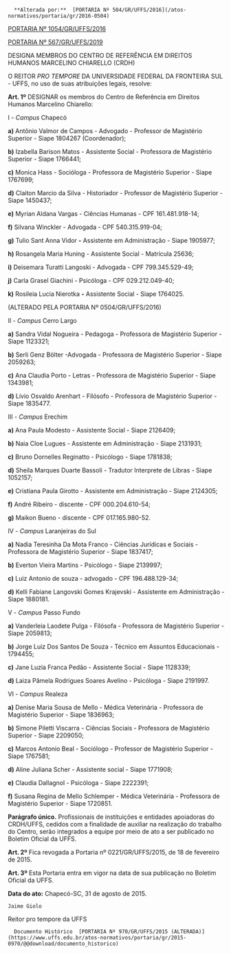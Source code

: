       **Alterada por:**  [PORTARIA Nº 504/GR/UFFS/2016](/atos-normativos/portaria/gr/2016-0504) 

  [PORTARIA Nº 1054/GR/UFFS/2016](/atos-normativos/portaria/gr/2016-1054) 

  [PORTARIA Nº 567/GR/UFFS/2019](/atos-normativos/portaria/gr/2019-0567) 

   DESIGNA MEMBROS DO CENTRO DE REFERÊNCIA EM DIREITOS HUMANOS MARCELINO CHIARELLO (CRDH)  

O REITOR *PRO TEMPORE* DA UNIVERSIDADE FEDERAL DA FRONTEIRA SUL - UFFS, no uso de suas atribuições legais, resolve:

 **Art. 1º** DESIGNAR os membros do Centro de Referência em Direitos Humanos Marcelino Chiarello:

 I - *Campus* Chapecó

 **a)** Antônio Valmor de Campos - Advogado - Professor de Magistério Superior - Siape 1804267 (Coordenador);

 **b)** Izabella Barison Matos - Assistente Social - Professora de Magistério Superior - Siape 1766441;

 **c)** Monica Hass - Socióloga - Professora de Magistério Superior - Siape 1767699;

 **d)** Claiton Marcio da Silva - Historiador - Professor de Magistério Superior - Siape 1450437;

 **e)** Myrian Aldana Vargas - Ciências Humanas - CPF 161.481.918-14;

 **f)** Silvana Winckler - Advogada - CPF 540.315.919-04;

 **g)** Tulio Sant Anna Vidor **-** Assistente em Administração - Siape 1905977;

 **h)** Rosangela Maria Huning - Assistente Social - Matrícula 25636;

 **i)** Deisemara Turatti Langoski - Advogada - CPF 799.345.529-49;

 **j)** Carla Grasel Giachini - Psicóloga - CPF 029.212.049-40;

 **k)** Rosileia Lucia Nierotka **-** Assistente Social - Siape 1764025.

 (ALTERADO PELA PORTARIA Nº 0504/GR/UFFS/2016)

 II - *Campus* Cerro Largo

 **a)** Sandra Vidal Nogueira - Pedagoga - Professora de Magistério Superior - Siape 1123321;

 **b)** Serli Genz Bölter -Advogada - Professora de Magistério Superior - Siape 2059263;

 **c)** Ana Claudia Porto - Letras - Professora de Magistério Superior - Siape 1343981;

 **d)** Lívio Osvaldo Arenhart - Filósofo - Professora de Magistério Superior - Siape 1835477.

 III - *Campus* Erechim

 **a)** Ana Paula Modesto - Assistente Social - Siape 2126409;

 **b)** Naia Cloe Lugues - Assistente em Administração - Siape 2131931;

 **c)** Bruno Dornelles Reginatto - Psicólogo - Siape 1781838;

 **d)** Sheila Marques Duarte Bassoli - Tradutor Interprete de Libras - Siape 1052157;

 **e)** Cristiana Paula Girotto - Assistente em Administração - Siape 2124305;

 **f)** André Ribeiro - discente - CPF 000.204.610-54;

 **g)** Maikon Bueno - discente - CPF 017.165.980-52.

 IV - *Campus* Laranjeiras do Sul

 **a)** Nadia Teresinha Da Mota Franco - Ciências Jurídicas e Sociais - Professora de Magistério Superior - Siape 1837417;

 **b)** Everton Vieira Martins - Psicólogo - Siape 2139997;

 **c)** Luiz Antonio de souza - advogado - CPF 196.488.129-34;

 **d)** Kelli Fabiane Langovski Gomes Krajevski - Assistente em Administração - Siape 1880181.

 V - *Campus* Passo Fundo

 **a)** Vanderleia Laodete Pulga - Filósofa - Professora de Magistério Superior - Siape 2059813;

 **b)** Jorge Luiz Dos Santos De Souza - Técnico em Assuntos Educacionais - 1794455;

 **c)** Jane Luzia Franca Pedão - Assistente Social - Siape 1128339;

 **d)** Laiza Pâmela Rodrigues Soares Avelino - Psicóloga - Siape 2191997.

 VI - *Campus* Realeza

 **a)** Denise Maria Sousa de Mello - Médica Veterinária - Professora de Magistério Superior - Siape 1836963;

 **b)** Simone Piletti Viscarra - Ciências Sociais - Professora de Magistério Superior - Siape 2209050;

 **c)** Marcos Antonio Beal - Sociólogo - Professor de Magistério Superior - Siape 1767581;

 **d)** Aline Juliana Scher - Assistente social - Siape 1771908;

 **e)** Claudia Dallagnol - Psicóloga - Siape 2222391;

 **f)** Susana Regina de Mello Schlemper - Médica Veterinária - Professora de Magistério Superior - Siape 1720851.

 **Parágrafo único.** Profissionais de instituições e entidades apoiadoras do CRDH/UFFS, cedidos com a finalidade de auxiliar na realização do trabalho do Centro, serão integrados a equipe por meio de ato a ser publicado no Boletim Oficial da UFFS.

 **Art. 2º** Fica revogada a Portaria nº 0221/GR/UFFS/2015, de 18 de fevereiro de 2015.

 **Art. 3º** Esta Portaria entra em vigor na data de sua publicação no Boletim Oficial da UFFS.

  

   **Data do ato:** Chapecó-SC, 31 de agosto de 2015.   
 

    Jaime Giolo   
 Reitor pro tempore da UFFS 

      Documento Histórico  [PORTARIA Nº 970/GR/UFFS/2015 (ALTERADA)](https://www.uffs.edu.br/atos-normativos/portaria/gr/2015-0970/@@download/documento_historico)     
      